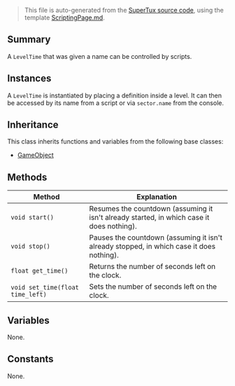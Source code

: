 > This file is auto-generated from the [SuperTux source code](https://github.com/SuperTux/supertux/tree/master/src), using the template [ScriptingPage.md](https://github.com/SuperTux/wiki/tree/master/templates/ScriptingPage.md).

Summary
-------

A `LevelTime` that was given a name can be controlled by scripts.

Instances
--------

A `LevelTime` is instantiated by placing a definition inside a level. It can then be accessed by its name from a script or via `sector.name` from the console. 

Inheritance
--------

This class inherits functions and variables from the following base classes:
* [GameObject](https://github.com/SuperTux/supertux/wiki/ScriptingGameObject)


Methods
-------

Method | Explanation
-------|-------
`void start()` | Resumes the countdown (assuming it isn't already started, in which case it does nothing).
`void stop()` | Pauses the countdown (assuming it isn't already stopped, in which case it does nothing).
`float get_time()` | Returns the number of seconds left on the clock.
`void set_time(float time_left)` | Sets the number of seconds left on the clock.


Variables
---------

None.

Constants
---------

None.
